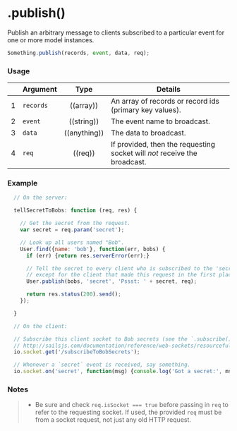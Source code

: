 # .publish()

Publish an arbitrary message to clients subscribed to a particular event for one or more model instances.

```js
Something.publish(records, event, data, req);
```


### Usage

|   | Argument   | Type         | Details |
|---|:-----------|:------------:|---------|
| 1 | `records`  | ((array))    | An array of records or record ids (primary key values).
| 2 | `event`    | ((string))   | The event name to broadcast.
| 3 | `data`     | ((anything)) | The data to broadcast.
| 4 | `req`      | ((req))      | If provided, then the requesting socket will *not* receive the broadcast.



### Example

```javascript
  // On the server:

  tellSecretToBobs: function (req, res) {

    // Get the secret from the request.
    var secret = req.param('secret');

    // Look up all users named "Bob".
    User.find({name: 'bob'}, function(err, bobs) {
      if (err) {return res.serverError(err);}

      // Tell the secret to every client who is subscribed to the 'secret' event for these users,
      // except for the client that made this request in the first place.
      User.publish(bobs, 'secret', 'Pssst: ' + secret, req);

      return res.status(200).send();
    });

  }
```

```javascript
  // On the client:

  // Subscribe this client socket to Bob secrets (see the `.subscribe()` documentation for more info about subscribing to events:
  // http://sailsjs.com/documentation/reference/web-sockets/resourceful-pub-sub/subscribe
  io.socket.get('/subscribeToBobSecrets');

  // Whenever a `secret` event is received, say something.
  io.socket.on('secret', function(msg) {console.log('Got a secret:', msg);});
```

### Notes
> + Be sure and check `req.isSocket === true` before passing in `req` to refer to the requesting socket.  If used, the provided `req` must be from a socket request, not just any old HTTP request.


<docmeta name="displayName" value=".publish()">
<docmeta name="pageType" value="method">

